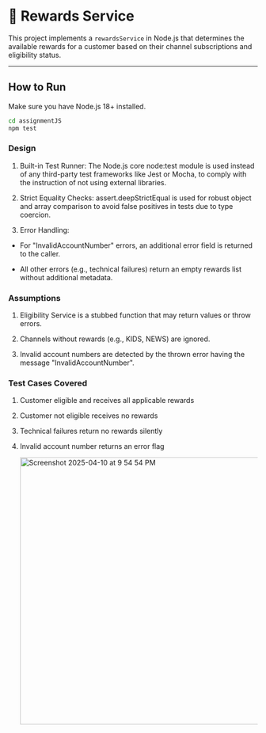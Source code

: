 # 🎁 Rewards Service

This project implements a `rewardsService` in Node.js that determines the available rewards for a customer based on their channel subscriptions and eligibility status.

---

## How to Run

Make sure you have Node.js 18+ installed.

```bash
cd assignmentJS
npm test
```

### Design

1. Built-in Test Runner: The Node.js core node:test module is used instead of any third-party test frameworks like Jest or Mocha, to comply with the instruction of not using external libraries.

2. Strict Equality Checks: assert.deepStrictEqual is used for robust object and array comparison to avoid false positives in tests due to type coercion.

3. Error Handling:

- For "InvalidAccountNumber" errors, an additional error field is returned to the caller.

- All other errors (e.g., technical failures) return an empty rewards list without additional metadata.

### Assumptions

1. Eligibility Service is a stubbed function that may return values or throw errors.

2. Channels without rewards (e.g., KIDS, NEWS) are ignored.

3. Invalid account numbers are detected by the thrown error having the message "InvalidAccountNumber".

### Test Cases Covered

1. Customer eligible and receives all applicable rewards
2. Customer not eligible receives no rewards
3. Technical failures return no rewards silently
4. Invalid account number returns an error flag

   <img width="540" alt="Screenshot 2025-04-10 at 9 54 54 PM" src="https://github.com/user-attachments/assets/fe3de3b7-23fc-4a74-ac98-4e4d3ee31fca" />

